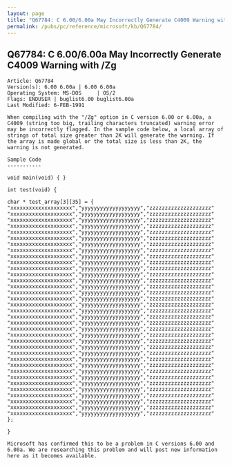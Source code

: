 ```yaml
---
layout: page
title: "Q67784: C 6.00/6.00a May Incorrectly Generate C4009 Warning with /Zg"
permalink: /pubs/pc/reference/microsoft/kb/Q67784/
---
```


## Q67784: C 6.00/6.00a May Incorrectly Generate C4009 Warning with /Zg

	Article: Q67784
	Version(s): 6.00 6.00a | 6.00 6.00a
	Operating System: MS-DOS     | OS/2
	Flags: ENDUSER | buglist6.00 buglist6.00a
	Last Modified: 6-FEB-1991
	
	When compiling with the "/Zg" option in C version 6.00 or 6.00a, a
	C4009 (string too big, trailing characters truncated) warning error
	may be incorrectly flagged. In the sample code below, a local array of
	strings of total size greater than 2K will generate the warning. If
	the array is made global or the total size is less than 2K, the
	warning is not generated.
	
	Sample Code
	-----------
	
	void main(void) { }
	
	int test(void) {
	
	char * test_array[3][35] = {
	"xxxxxxxxxxxxxxxxxxxx","yyyyyyyyyyyyyyyyyyy","zzzzzzzzzzzzzzzzzzzz"
	"xxxxxxxxxxxxxxxxxxxx","yyyyyyyyyyyyyyyyyyy","zzzzzzzzzzzzzzzzzzzz"
	"xxxxxxxxxxxxxxxxxxxx","yyyyyyyyyyyyyyyyyyy","zzzzzzzzzzzzzzzzzzzz"
	"xxxxxxxxxxxxxxxxxxxx","yyyyyyyyyyyyyyyyyyy","zzzzzzzzzzzzzzzzzzzz"
	"xxxxxxxxxxxxxxxxxxxx","yyyyyyyyyyyyyyyyyyy","zzzzzzzzzzzzzzzzzzzz"
	"xxxxxxxxxxxxxxxxxxxx","yyyyyyyyyyyyyyyyyyy","zzzzzzzzzzzzzzzzzzzz"
	"xxxxxxxxxxxxxxxxxxxx","yyyyyyyyyyyyyyyyyyy","zzzzzzzzzzzzzzzzzzzz"
	"xxxxxxxxxxxxxxxxxxxx","yyyyyyyyyyyyyyyyyyy","zzzzzzzzzzzzzzzzzzzz"
	"xxxxxxxxxxxxxxxxxxxx","yyyyyyyyyyyyyyyyyyy","zzzzzzzzzzzzzzzzzzzz"
	"xxxxxxxxxxxxxxxxxxxx","yyyyyyyyyyyyyyyyyyy","zzzzzzzzzzzzzzzzzzzz"
	"xxxxxxxxxxxxxxxxxxxx","yyyyyyyyyyyyyyyyyyy","zzzzzzzzzzzzzzzzzzzz"
	"xxxxxxxxxxxxxxxxxxxx","yyyyyyyyyyyyyyyyyyy","zzzzzzzzzzzzzzzzzzzz"
	"xxxxxxxxxxxxxxxxxxxx","yyyyyyyyyyyyyyyyyyy","zzzzzzzzzzzzzzzzzzzz"
	"xxxxxxxxxxxxxxxxxxxx","yyyyyyyyyyyyyyyyyyy","zzzzzzzzzzzzzzzzzzzz"
	"xxxxxxxxxxxxxxxxxxxx","yyyyyyyyyyyyyyyyyyy","zzzzzzzzzzzzzzzzzzzz"
	"xxxxxxxxxxxxxxxxxxxx","yyyyyyyyyyyyyyyyyyy","zzzzzzzzzzzzzzzzzzzz"
	"xxxxxxxxxxxxxxxxxxxx","yyyyyyyyyyyyyyyyyyy","zzzzzzzzzzzzzzzzzzzz"
	"xxxxxxxxxxxxxxxxxxxx","yyyyyyyyyyyyyyyyyyy","zzzzzzzzzzzzzzzzzzzz"
	"xxxxxxxxxxxxxxxxxxxx","yyyyyyyyyyyyyyyyyyy","zzzzzzzzzzzzzzzzzzzz"
	"xxxxxxxxxxxxxxxxxxxx","yyyyyyyyyyyyyyyyyyy","zzzzzzzzzzzzzzzzzzzz"
	"xxxxxxxxxxxxxxxxxxxx","yyyyyyyyyyyyyyyyyyy","zzzzzzzzzzzzzzzzzzzz"
	"xxxxxxxxxxxxxxxxxxxx","yyyyyyyyyyyyyyyyyyy","zzzzzzzzzzzzzzzzzzzz"
	"xxxxxxxxxxxxxxxxxxxx","yyyyyyyyyyyyyyyyyyy","zzzzzzzzzzzzzzzzzzzz"
	"xxxxxxxxxxxxxxxxxxxx","yyyyyyyyyyyyyyyyyyy","zzzzzzzzzzzzzzzzzzzz"
	"xxxxxxxxxxxxxxxxxxxx","yyyyyyyyyyyyyyyyyyy","zzzzzzzzzzzzzzzzzzzz"
	"xxxxxxxxxxxxxxxxxxxx","yyyyyyyyyyyyyyyyyyy","zzzzzzzzzzzzzzzzzzzz"
	"xxxxxxxxxxxxxxxxxxxx","yyyyyyyyyyyyyyyyyyy","zzzzzzzzzzzzzzzzzzzz"
	"xxxxxxxxxxxxxxxxxxxx","yyyyyyyyyyyyyyyyyyy","zzzzzzzzzzzzzzzzzzzz"
	"xxxxxxxxxxxxxxxxxxxx","yyyyyyyyyyyyyyyyyyy","zzzzzzzzzzzzzzzzzzzz"
	"xxxxxxxxxxxxxxxxxxxx","yyyyyyyyyyyyyyyyyyy","zzzzzzzzzzzzzzzzzzzz"
	"xxxxxxxxxxxxxxxxxxxx","yyyyyyyyyyyyyyyyyyy","zzzzzzzzzzzzzzzzzzzz"
	"xxxxxxxxxxxxxxxxxxxx","yyyyyyyyyyyyyyyyyyy","zzzzzzzzzzzzzzzzzzzz"
	"xxxxxxxxxxxxxxxxxxxx","yyyyyyyyyyyyyyyyyyy","zzzzzzzzzzzzzzzzzzzz"
	"xxxxxxxxxxxxxxxxxxxx","yyyyyyyyyyyyyyyyyyy","zzzzzzzzzzzzzzzzzzzz"
	"xxxxxxxxxxxxxxxxxxxx","yyyyyyyyyyyyyyyyyyy","zzzzzzzzzzzzzzzzzzzz"
	};
	
	}
	
	Microsoft has confirmed this to be a problem in C versions 6.00 and
	6.00a. We are researching this problem and will post new information
	here as it becomes available.
